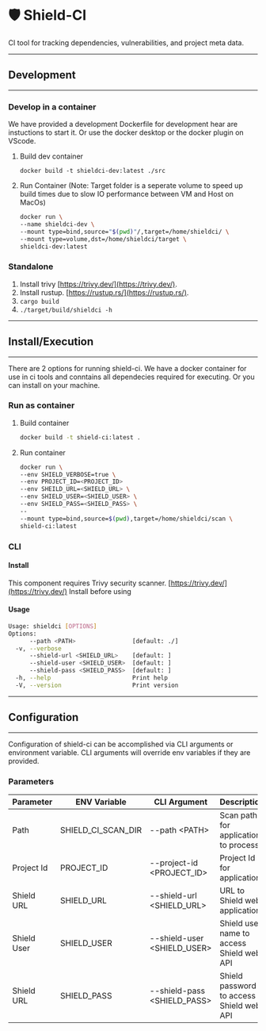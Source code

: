 # 🛡️ Shield-CI

CI tool for tracking dependencies, vulnerabilities, and project meta data.

---

## Development

---

### Develop in a container

We have provided a development Dockerfile for development hear are instuctions to start it. Or use the docker desktop or the docker plugin on VScode.

   1. Build dev container

      ```docker build -t shieldci-dev:latest ./src```

   2. Run Container
      (Note: Target folder is a seperate volume to speed up build times due to slow IO performance between VM and Host on MacOs)

      ```sh
      docker run \
      --name shieldci-dev \
      --mount type=bind,source="$(pwd)"/,target=/home/shieldci/ \
      --mount type=volume,dst=/home/shieldci/target \
      shieldci-dev:latest
      ```

### Standalone

   1. Install trivy [https://trivy.dev/](https://trivy.dev/).
   2. Install rustup. [https://rustup.rs/](https://rustup.rs/).
   3. ``` cargo build ```
   4. ``` ./target/build/shieldci -h ```

---

## Install/Execution

---
There are 2 options for running shield-ci.  We have a docker container for use in ci tools and conntains all dependecies required for executing.  Or you can install on your machine.

### Run as container

   1. Build container
 
      ```sh
      docker build -t shield-ci:latest .
      ```

   2. Run container

      ```sh
      docker run \
      --env SHIELD_VERBOSE=true \
      --env PROJECT_ID=<PROJECT_ID>
      --env SHEILD_URL=<SHIELD_URL> \
      --env SHIELD_USER=<SHIELD_USER> \
      --env SHIELD_PASS=<SHIELD_PASS> \
      --
      --mount type=bind,source=$(pwd),target=/home/shieldci/scan \
      shield-ci:latest
      ```

### CLI

#### Install

This component requires Trivy security scanner. [https://trivy.dev/](https://trivy.dev/) Install before using

#### Usage

```sh
Usage: shieldci [OPTIONS]
Options:
      --path <PATH>                [default: ./]
  -v, --verbose
      --shield-url <SHIELD_URL>    [default: ]
      --shield-user <SHIELD_USER>  [default: ]
      --shield-pass <SHIELD_PASS>  [default: ]
  -h, --help                       Print help
  -V, --version                    Print version
```

---

## Configuration

---

Configuration of shield-ci can be accomplished via CLI arguments or environment variable.  CLI arguments will override env variables if they are provided.

### Parameters

| Parameter | ENV Variable | CLI Argument | Description |
| --- | --- | --- | --- |
| Path | SHIELD_CI_SCAN_DIR | --path \<PATH> | Scan path for application to process.
| Project Id | PROJECT_ID| --project-id \<PROJECT_ID>| Project Id for application
| Shield URL | SHIELD_URL | --shield-url \<SHIELD_URL> | URL to Shield web application.
| Shield User | SHIELD_USER | --shield-user \<SHIELD_USER>  | Shield user name to access Shield web API
| Shield URL | SHIELD_PASS | --shield-pass \<SHIELD_PASS> | Shield password to access Shield web API
